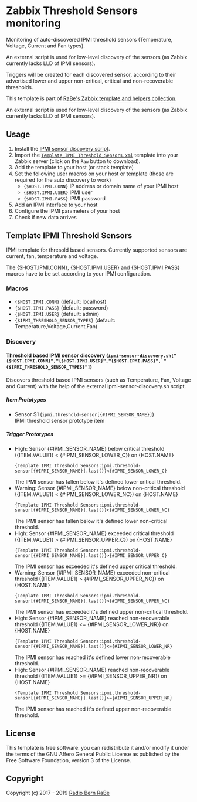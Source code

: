 # Zabbix Threshold Sensors monitoring
Monitoring of auto-discovered IPMI threshold sensors (Temperature, Voltage,
Current and Fan types).

An external script is used for low-level discovery of the sensors (as Zabbix
currently lacks LLD of IPMI sensors).

Triggers will be created for each discovered sensor, according to their
advertised lower and upper non-critical, critical and non-recoverable
thresholds.

This template is part of [RaBe's Zabbix template and helpers
collection](https://github.com/radiorabe/rabe-zabbix).

An external script is used for low-level discovery of the sensors (as Zabbix currently lacks LLD of IPMI sensors).

## Usage

1. Install the [IPMI sensor discovery script](../Sensor_Discovery).
2. Import the [`Template_IPMI_Threshold_Sensors.xml`](Template_IPMI_Threshold_Sensors.xml)
   template into your Zabbix server (click on the `Raw` button to download).
3. Add the template to your host (or stack template)
4. Set the following user macros on your host or template (those are required
   for the auto discovery to work)
   * `{$HOST.IPMI.CONN}` IP address or domain name of your IPMI host
   * `{$HOST.IPMI.USER}` IPMI user
   * `{$HOST.IPMI.PASS}` IPMI password
5. Add an IPMI interface to your host
6. Configure the IPMI parameters of your host
7. Check if new data arrives
## Template IPMI Threshold Sensors
IPMI template for thresold based sensors. Currently supported sensors are current, fan, temperature and voltage.

The {$HOST.IPMI.CONN}, {$HOST.IPMI.USER} and {$HOST.IPMI.PASS} macros have to be set according to your IPMI configuration.
### Macros
* `{$HOST.IPMI.CONN}` (default: localhost)
* `{$HOST.IPMI.PASS}` (default: password)
* `{$HOST.IPMI.USER}` (default: admin)
* `{$IPMI_THRESHOLD_SENSOR_TYPES}` (default: Temperature,Voltage,Current,Fan)
### Discovery
#### Threshold based IPMI sensor discovery (`ipmi-sensor-discovery.sh["{$HOST.IPMI.CONN}","{$HOST.IPMI.USER}","{$HOST.IPMI.PASS}", "{$IPMI_THRESHOLD_SENSOR_TYPES}"]`)
Discovers threshold based IPMI sensors (such as Temperature, Fan, Voltage and Current) with the help of the external ipmi-sensor-discovery.sh script.
##### Item Prototypes
* Sensor $1 (`ipmi.threshold-sensor[{#IPMI_SENSOR_NAME}]`)  
  IPMI threshold sensor prototype item
##### Trigger Prototypes
* High: Sensor {#IPMI_SENSOR_NAME} below critical threshold ({ITEM.VALUE1}  < {#IPMI_SENSOR_LOWER_C}) on {HOST.NAME}
  ```
  {Template IPMI Threshold Sensors:ipmi.threshold-sensor[{#IPMI_SENSOR_NAME}].last()}<{#IPMI_SENSOR_LOWER_C}
  ```
  The IPMI sensor has fallen below it's defined lower critical threshold.
* Warning: Sensor {#IPMI_SENSOR_NAME} below non-critical threshold ({ITEM.VALUE1}  < {#IPMI_SENSOR_LOWER_NC}) on {HOST.NAME}
  ```
  {Template IPMI Threshold Sensors:ipmi.threshold-sensor[{#IPMI_SENSOR_NAME}].last()}<{#IPMI_SENSOR_LOWER_NC}
  ```
  The IPMI sensor has fallen below it's defined lower non-critical threshold.
* High: Sensor {#IPMI_SENSOR_NAME} exceeded critical threshold ({ITEM.VALUE1}  > {#IPMI_SENSOR_UPPER_C}) on {HOST.NAME}
  ```
  {Template IPMI Threshold Sensors:ipmi.threshold-sensor[{#IPMI_SENSOR_NAME}].last()}>{#IPMI_SENSOR_UPPER_C}
  ```
  The IPMI sensor has exceeded it's defined upper critical threshold.
* Warning: Sensor {#IPMI_SENSOR_NAME} exceeded non-critical threshold ({ITEM.VALUE1}  > {#IPMI_SENSOR_UPPER_NC}) on {HOST.NAME}
  ```
  {Template IPMI Threshold Sensors:ipmi.threshold-sensor[{#IPMI_SENSOR_NAME}].last()}>{#IPMI_SENSOR_UPPER_NC}
  ```
  The IPMI sensor has exceeded it's defined upper non-critical threshold.
* High: Sensor {#IPMI_SENSOR_NAME} reached non-recoverable threshold ({ITEM.VALUE1}  <= {#IPMI_SENSOR_LOWER_NR}) on {HOST.NAME}
  ```
  {Template IPMI Threshold Sensors:ipmi.threshold-sensor[{#IPMI_SENSOR_NAME}].last()}<={#IPMI_SENSOR_LOWER_NR}
  ```
  The IPMI sensor has reached it's defined lower non-recoverable threshold.
* High: Sensor {#IPMI_SENSOR_NAME} reached non-recoverable threshold ({ITEM.VALUE1} >= {#IPMI_SENSOR_UPPER_NR}) on {HOST.NAME}
  ```
  {Template IPMI Threshold Sensors:ipmi.threshold-sensor[{#IPMI_SENSOR_NAME}].last()}>={#IPMI_SENSOR_UPPER_NR}
  ```
  The IPMI sensor has reached it's defined upper non-recoverable threshold.

## License
This template is free software: you can redistribute it and/or modify it under
the terms of the GNU Affero General Public License as published by the Free
Software Foundation, version 3 of the License.

## Copyright
Copyright (c) 2017 - 2019 [Radio Bern RaBe](http://www.rabe.ch)
